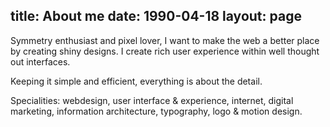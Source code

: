 title: About me
date: 1990-04-18
layout: page
---

Symmetry enthusiast and pixel lover, I want to make the web a better place by creating shiny designs. I create rich user experience within well thought out interfaces. 

Keeping it simple and efficient, everything is about the detail.

Specialities: webdesign, user interface & experience, internet, digital marketing, information architecture, typography, logo & motion design.
